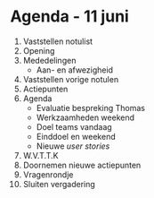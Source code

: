 # Agenda - 11 juni
1. Vaststellen notulist
2. Opening
3. Mededelingen
    * Aan- en afwezigheid
4. Vaststellen vorige notulen
5. Actiepunten
6. Agenda
    * Evaluatie bespreking Thomas
    * Werkzaamheden weekend
    * Doel teams vandaag
    * Einddoel en weekend
    * Nieuwe *user stories*
7. W.V.T.T.K
8. Doornemen nieuwe actiepunten
9. Vragenrondje
10. Sluiten vergadering 
 

